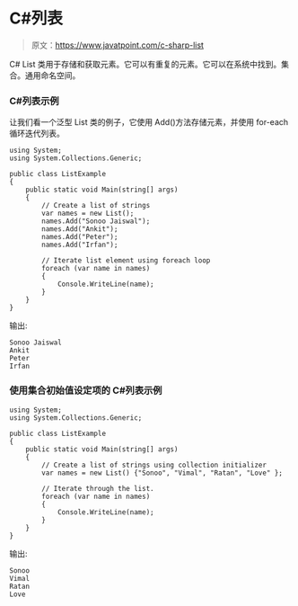 # C#列表

> 原文：<https://www.javatpoint.com/c-sharp-list>

C# List <t>类用于存储和获取元素。它可以有重复的元素。它可以在系统中找到。集合。通用命名空间。</t>

### C#列表<t>示例</t>

让我们看一个泛型 List <t>类的例子，它使用 Add()方法存储元素，并使用 for-each 循环迭代列表。</t>

```
using System;
using System.Collections.Generic;

public class ListExample
{
    public static void Main(string[] args)
    {
        // Create a list of strings
        var names = new List();
        names.Add("Sonoo Jaiswal");
        names.Add("Ankit");
        names.Add("Peter");
        names.Add("Irfan");

        // Iterate list element using foreach loop
        foreach (var name in names)
        {
            Console.WriteLine(name);
        }
    }
} 
```

输出:

```
Sonoo Jaiswal
Ankit
Peter
Irfan

```

### 使用集合初始值设定项的 C#列表<t>示例</t>

```
using System;
using System.Collections.Generic;

public class ListExample
{
    public static void Main(string[] args)
    {
        // Create a list of strings using collection initializer
        var names = new List() {"Sonoo", "Vimal", "Ratan", "Love" };

        // Iterate through the list.
        foreach (var name in names)
        {
            Console.WriteLine(name);
        }
    }
} 
```

输出:

```
Sonoo
Vimal
Ratan
Love

```
